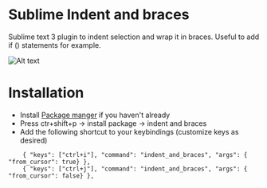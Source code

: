 # Sublime Indent and braces
Sublime text 3 plugin to indent selection and wrap it in braces. Useful to add if () statements for example.

![Alt text](http://fat.gfycat.com/HelpfulFittingCrownofthornsstarfish.gif)

Installation
============

* Install [Package manger](http://packagecontrol.io/) if you haven't already
* Press ctr+shift+p -> install package -> indent and braces
* Add the following shortcut to your keybindings (customize keys as desired)
````
    { "keys": ["ctrl+i"], "command": "indent_and_braces", "args": { "from_cursor": true} },
    { "keys": ["ctrl+j"], "command": "indent_and_braces", "args": { "from_cursor": false} },
````
